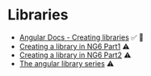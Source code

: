 # Libraries

* [Angular Docs - Creating libraries](https://angular.io/guide/creating-libraries) ✅ 💙
* [Creating a library in NG6 Part1](https://blog.angularindepth.com/creating-a-library-in-angular-6-87799552e7e5) ⚠️
* [Creating a library in NG6 Part2](https://blog.angularindepth.com/creating-a-library-in-angular-6-part-2-6e2bc1e14121) ⚠️
* [The angular library series](https://blog.angularindepth.com/the-angular-library-series-publishing-ce24bb673275) ⚠️

